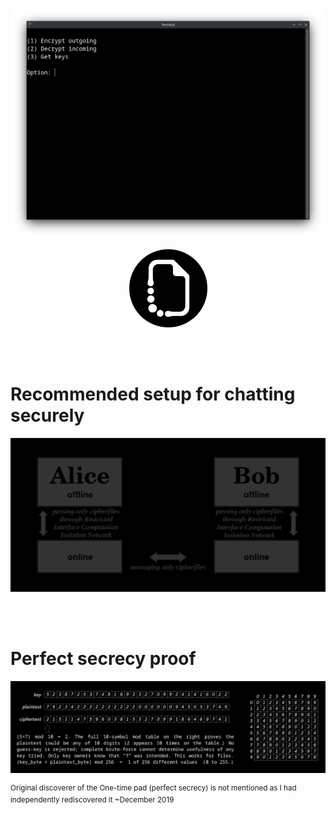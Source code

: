 <p align="center">
  <img src="https://raw.githubusercontent.com/compromise-evident/OTP/main/Other/Terminal_f6e43d70ee33923341af2b5c6f110d55.png">
</p>

<p align="center">
  <img src="https://raw.githubusercontent.com/compromise-evident/OTP/main/Other/OTP_icon_2bffa55808bf0e811e7db8bbf640e390.png" width="125">
</p>

<br>
<br>

# Recommended setup for chatting securely

<p align="center">
  <img src="https://raw.githubusercontent.com/compromise-evident/OTP/main/Other/Secure_chat.png">
</p>

<br>
<br>

# Perfect secrecy proof

<p align="center">
  <img src="https://raw.githubusercontent.com/compromise-evident/OTP/main/Other/Perfect_secrecy_proof.png">
</p>

<sup>Original discoverer of the One-time pad (perfect secrecy) is not mentioned as I had independently rediscovered it ~December 2019</sup>
